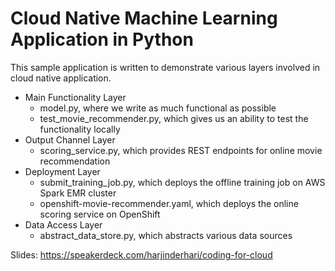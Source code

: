# Cloud Native Machine Learning Application in Python
This sample application is written to demonstrate various layers involved in cloud native application.
- Main Functionality Layer
  - model.py, where we write as much functional as possible
  - test_movie_recommender.py, which gives us an ability to test the functionality locally
- Output Channel Layer
  - scoring_service.py, which provides REST endpoints for online movie recommendation
- Deployment Layer
  - submit_training_job.py, which deploys the offline training job on AWS Spark EMR cluster
  - openshift-movie-recommender.yaml, which deploys the online scoring service on OpenShift
- Data Access Layer
  - abstract_data_store.py, which abstracts various data sources

Slides: https://speakerdeck.com/harjinderhari/coding-for-cloud

